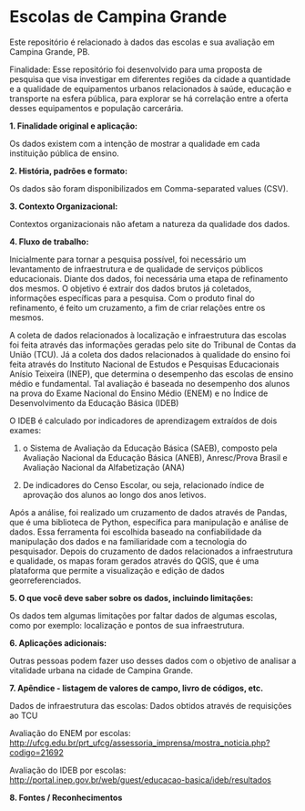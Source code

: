 # Escolas de Campina Grande

Este repositório é relacionado à dados das escolas e sua avaliação em Campina Grande, PB.

Finalidade: Esse repositório foi desenvolvido para uma proposta de pesquisa que visa investigar em diferentes regiões da cidade a quantidade e a qualidade de equipamentos urbanos relacionados à saúde, educação e transporte na esfera pública, para explorar se há correlação entre a oferta desses equipamentos e  população carcerária.

<B> 1. Finalidade original e aplicação: </B>

Os dados existem com a intenção de mostrar a qualidade em cada instituição pública de ensino.

<B> 2. História, padrões e formato: </B>

Os dados são foram disponibilizados em Comma-separated values (CSV).

<B> 3. Contexto Organizacional: </B>

Contextos organizacionais não afetam a natureza da qualidade dos dados.

<B> 4. Fluxo de trabalho: </B>

Inicialmente para tornar a pesquisa possível, foi necessário um levantamento de infraestrutura e de qualidade de serviços públicos educacionais. Diante dos dados, foi necessária uma etapa de refinamento dos mesmos. O objetivo é extrair dos dados brutos já coletados, informações específicas para a pesquisa. Com o produto final do refinamento, é feito um cruzamento, a fim de criar relações entre os mesmos.

A coleta de dados relacionados à localização e infraestrutura das escolas foi feita através das informações geradas pelo site do Tribunal de Contas da União (TCU). Já a coleta dos dados relacionados à qualidade do ensino foi feita através do Instituto Nacional de Estudos e Pesquisas Educacionais Anísio Teixeira (INEP), que determina o desempenho das escolas de ensino médio e fundamental. Tal avaliação é baseada no desempenho dos alunos na prova do Exame Nacional do Ensino Médio (ENEM) e no Índice de Desenvolvimento da Educação Básica (IDEB)

O IDEB é calculado por indicadores de aprendizagem extraídos de dois exames:

01. o Sistema de Avaliação da Educação Básica (SAEB), composto pela Avaliação Nacional da Educação Básica (ANEB), Anresc/Prova Brasil e Avaliação Nacional da Alfabetização (ANA)

02. De indicadores do Censo Escolar, ou seja, relacionado índice de aprovação dos alunos ao longo dos anos letivos.

Após a análise, foi realizado um cruzamento de dados através de Pandas, que é uma biblioteca de Python, específica para manipulação e análise de dados. Essa ferramenta foi escolhida baseado na confiabilidade da manipulação dos dados e na familiaridade com a tecnologia do pesquisador.
Depois do cruzamento de dados relacionados a infraestrutura e qualidade, os mapas foram gerados através do QGIS, que é uma plataforma que permite a visualização e edição de dados georreferenciados.

<B> 5. O que você deve saber sobre os dados, incluindo limitações: </B>

Os dados tem algumas limitações por faltar dados de algumas escolas, como por exemplo: localização e pontos de sua infraestrutura.

<B> 6. Aplicações adicionais: </B>

Outras pessoas podem fazer uso desses dados com o objetivo de analisar a vitalidade urbana na cidade de Campina Grande.

<B> 7. Apêndice - listagem de valores de campo, livro de códigos, etc. </B>

Dados de infraestrutura das escolas: Dados obtidos através de requisições ao TCU

Avaliação do ENEM por escolas: http://ufcg.edu.br/prt_ufcg/assessoria_imprensa/mostra_noticia.php?codigo=21692

Avaliação do IDEB por escolas: http://portal.inep.gov.br/web/guest/educacao-basica/ideb/resultados

<B> 8. Fontes / Reconhecimentos </B>
